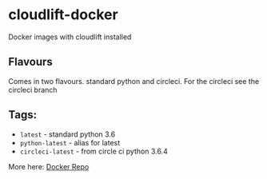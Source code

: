 # cloudlift-docker
Docker images with cloudlift installed


## Flavours
Comes in two flavours. standard python and circleci.
For the circleci see the circleci branch


## Tags:
  * `latest` - standard python 3.6
  * `python-latest` - alias for latest
  * `circleci-latest` - from circle ci python 3.6.4
  
More here: [Docker Repo](https://hub.docker.com/r/thulasi503/cloudlift-docker)
